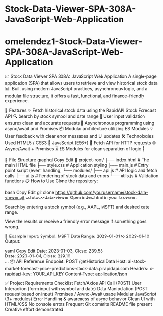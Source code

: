 # Stock-Data-Viewer-SPA-308A-JavaScript-Web-Application
# omelendez1-Stock-Data-Viewer-SPA-308A-JavaScript-Web-Application
📈 Stock Data Viewer SPA 308A: JavaScript Web Application
A single-page application (SPA) that allows users to retrieve and view historical stock data 📊. Built using modern JavaScript practices, asynchronous logic, and a modular file structure, it offers a fast, functional, and finance-friendly experience.

🚀 Features
✨ Fetch historical stock data using the RapidAPI Stock Forecast API
🔍 Search by stock symbol and date range
📆 User input validation ensures clean and accurate requests
🔄 Asynchronous programming using async/await and Promises
📦 Modular architecture utilizing ES Modules
💡 User feedback with clear error messages and UI updates
🛠️ Technologies Used
HTML5 / CSS3 🎨
JavaScript (ES6+) 🧠
Fetch API for HTTP requests 🌐
Async/Await + Promises ⏳
ES Modules for clean separation of logic 🔧

📂 File Structure
graphql
Copy
Edit
📁 project-root/
├── index.html              # The main HTML file
├── style.css               # Application styling
├── main.js                 # Entry point script (event handling)
└── modules/
    ├── api.js              # API logic and fetch calls
    ├── ui.js               # Rendering of stock data and errors
    └── utils.js            # Validation functions
📋 How to Use
Clone the repository:

bash
Copy
Edit
git clone https://github.com/yourusername/stock-data-viewer.git
cd stock-data-viewer
Open index.html in your browser.

Search by entering a stock symbol (e.g., AAPL, MSFT) and desired date range.

View the results or receive a friendly error message if something goes wrong.

🧪 Example
Input:
Symbol: MSFT
Date Range: 2023-01-01 to 2023-01-10
Output:

yaml
Copy
Edit
Date: 2023-01-03, Close: 239.58  
Date: 2023-01-04, Close: 229.10  
...
📦 API Reference
Endpoint: POST /getHistoricalData
Host: ai-stock-market-forecast-price-predictions-stock-data.p.rapidapi.com
Headers:
x-rapidapi-key: YOUR_API_KEY
Content-Type: application/json

✅ Project Requirements Checklist
 Fetch/Axios API Call (POST)
 User Interaction (form input with symbol and date)
 Data Manipulation (POST request based on input)
 Promises / Async-Await usage
 Modular JavaScript (3+ modules)
 Error Handling & awareness of async behavior
 Clean UI with HTML/CSS
 No console errors
 Frequent Git commits
 README file present
 Creative effort demonstrated
